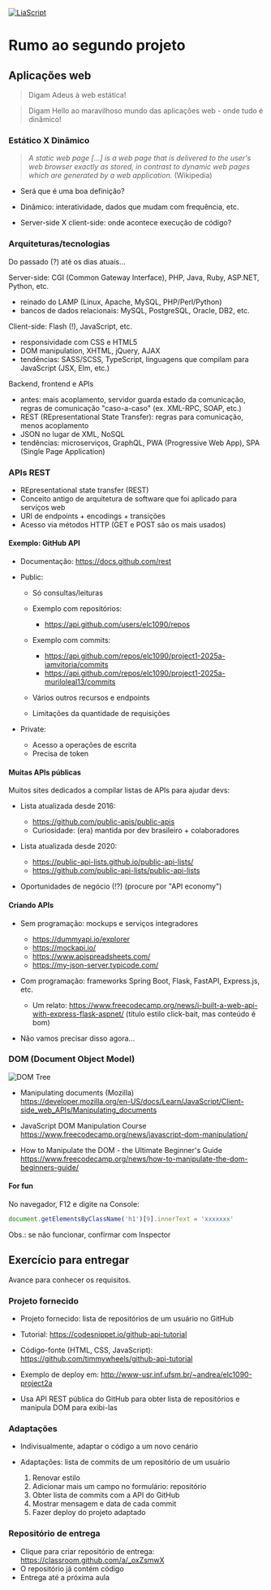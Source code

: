 <!--
author:   Andrea Charão

email:    andrea@inf.ufsm.br

version:  0.0.1

language: PT-BR

narrator: Brazilian Portuguese Female

comment:  Material de apoio para a disciplina
          ELC1090 - Desenvolvimento de Software para Web
          da Universidade Federal de Santa Maria

translation: English  translations/English.md
-->

<!--
liascript-devserver --input README.md --port 3001 --live
https://liascript.github.io/course/?https://raw.githubusercontent.com/AndreaInfUFSM/elc1090-2025a/master/classes/10/README.md
-->

[![LiaScript](https://raw.githubusercontent.com/LiaScript/LiaScript/master/badges/course.svg)](https://liascript.github.io/course/?https://raw.githubusercontent.com/AndreaInfUFSM/elc1090-2025a/master/classes/10/README.md)

# Rumo ao segundo projeto





## Aplicações web

> Digam Adeus à web estática!

> Digam Hello ao maravilhoso mundo das aplicações web - onde tudo é dinâmico!


### Estático X Dinâmico

> *A static web page [...] is a web page that is delivered to the user's web browser exactly as stored, in contrast to dynamic web pages which are generated by a web application.* (Wikipedia)

- Será que é uma boa definição?

- Dinâmico: interatividade, dados que mudam com frequência, etc.

- Server-side X client-side: onde acontece execução de código?


### Arquiteturas/tecnologias 

Do passado (?) até os dias atuais...


Server-side: CGI (Common Gateway Interface), PHP, Java, Ruby, ASP.NET, Python, etc.

- reinado do LAMP (Linux, Apache, MySQL, PHP/Perl/Python) 
- bancos de dados relacionais: MySQL, PostgreSQL, Oracle, DB2, etc.



Client-side: Flash (!), JavaScript, etc.

- responsividade com CSS e HTML5
- DOM manipulation, XHTML, jQuery, AJAX 
- tendências: SASS/SCSS, TypeScript, linguagens que compilam para JavaScript (JSX, Elm, etc.)



Backend, frontend e APIs 

- antes: mais acoplamento, servidor guarda estado da comunicação, regras de comunicação "caso-a-caso" (ex. XML-RPC, SOAP, etc.)
- REST (REpresentational State Transfer): regras para comunicação, menos acoplamento 
- JSON no lugar de XML, NoSQL 
- tendências: microserviços, GraphQL, PWA (Progressive Web App), SPA (Single Page Application)








### APIs REST

- REpresentational state transfer (REST)
- Conceito antigo de arquitetura de software que foi aplicado para serviços web
- URI de endpoints + encodings + transições
- Acesso via métodos HTTP (GET e POST são os mais usados)



#### Exemplo: GitHub API


- Documentação: https://docs.github.com/rest

- Public:

  - Só consultas/leituras
  - Exemplo com repositórios: 

    - https://api.github.com/users/elc1090/repos

  - Exemplo com commits: 

    - https://api.github.com/repos/elc1090/project1-2025a-iamvitoria/commits
    - https://api.github.com/repos/elc1090/project1-2025a-muriloleal13/commits

  - Vários outros recursos e endpoints
  - Limitações da quantidade de requisições

- Private:

  - Acesso a operações de escrita
  - Precisa de token


#### Muitas APIs públicas

Muitos sites dedicados a compilar listas de APIs para ajudar devs:

- Lista atualizada desde 2016: 

  - https://github.com/public-apis/public-apis 
  - Curiosidade: (era) mantida por dev brasileiro + colaboradores

- Lista atualizada desde 2020:

  - https://public-api-lists.github.io/public-api-lists/
  - https://github.com/public-api-lists/public-api-lists


- Oportunidades de negócio (!?) (procure por "API economy")



#### Criando APIs

- Sem programação: mockups e serviços integradores

  - https://dummyapi.io/explorer
  - https://mockapi.io/
  - https://www.apispreadsheets.com/
  - https://my-json-server.typicode.com/


- Com programação: frameworks Spring Boot, Flask, FastAPI, Express.js, etc.

  - Um relato: https://www.freecodecamp.org/news/i-built-a-web-api-with-express-flask-aspnet/ (título estilo click-bait, mas conteúdo é bom)

- Não vamos precisar disso agora... 



### DOM (Document Object Model)


![DOM Tree](https://upload.wikimedia.org/wikipedia/commons/thumb/5/5a/DOM-model.svg/1200px-DOM-model.svg.png)

- Manipulating documents (Mozilla)<br>
  https://developer.mozilla.org/en-US/docs/Learn/JavaScript/Client-side_web_APIs/Manipulating_documents

- JavaScript DOM Manipulation Course<br>
  https://www.freecodecamp.org/news/javascript-dom-manipulation/

- How to Manipulate the DOM - the Ultimate Beginner's Guide<br>
  https://www.freecodecamp.org/news/how-to-manipulate-the-dom-beginners-guide/


#### For fun

No navegador, F12 e digite na Console:

```javascript
document.getElementsByClassName('h1')[9].innerText = 'xxxxxxx' 
```

Obs.: se não funcionar, confirmar com Inspector



## Exercício para entregar

Avance para conhecer os requisitos.

### Projeto fornecido

- Projeto fornecido: lista de repositórios de um usuário no GitHub

- Tutorial: https://codesnippet.io/github-api-tutorial

- Código-fonte (HTML, CSS, JavaScript): https://github.com/timmywheels/github-api-tutorial

- Exemplo de deploy em: http://www-usr.inf.ufsm.br/~andrea/elc1090-project2a

- Usa API REST pública do GitHub para obter lista de repositórios e manipula DOM para exibi-las

### Adaptações

- Indivisualmente, adaptar o código a um novo cenário

- Adaptações: lista de commits de um repositório de um usuário

  1. Renovar estilo
  2. Adicionar mais um campo no formulário: repositório
  3. Obter lista de commits com a API do GitHub
  4. Mostrar mensagem e data de cada commit
  5. Fazer deploy do projeto adaptado


### Repositório de entrega

- Clique para criar repositório de entrega: https://classroom.github.com/a/_oxZsmwX
- O repositório já contém código
- Entrega até a próxima aula

